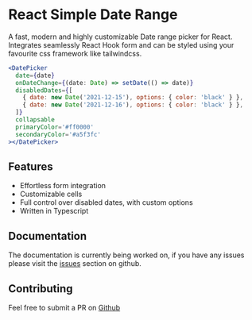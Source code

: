 # React Simple Date Range

A fast, modern and highly customizable Date range picker for React. Integrates seamlessly React Hook form and can be styled using your favourite css framework like tailwindcss.

```jsx
<DatePicker
  date={date}
  onDateChange={(date: Date) => setDate(() => date)}
  disabledDates={[
    { date: new Date('2021-12-15'), options: { color: 'black' } },
    { date: new Date('2021-12-16'), options: { color: 'black' } },
  ]}
  collapsable
  primaryColor='#ff0000'
  secondaryColor='#a5f3fc'
></DatePicker>
```

## Features

- Effortless form integration
- Customizable cells
- Full control over disabled dates, with custom options
- Written in Typescript

## Documentation

The documentation is currently being worked on, if you have any issues please visit the [issues](https://www.github.com/) section on github.

## Contributing

Feel free to submit a PR on [Github](https://www.github.com/)
